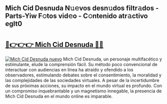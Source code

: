 ## Mich Cid Desnuda N𝚞𝚎vos desn𝚞dos filtr𝚊dos - Parts-Yiw F𝚘tos vid𝚎o - C𝚘ntenido atr𝚊ctivo egIt0

# <h2><a href="http://mbc7bwr.tromn.icu/?c=Mich+Cid+Desnuda">🔗👉👉👉 Mich Cid Desnuda 🔗🔗</a></h2>

[![Mich Cid Desnuda nuevo](https://i.imgur.com/pEAQMta.gif)](http://mbc7bwr.tromn.icu/?c=Mich+Cid+Desnuda)
Mich Cid Desnuda, un personaje multifacético y estimulante, elude la comprensión fácil. Su método poco convencional de interactuar con audiencias en línea ha atraído y ofendido a los observadores, estimulando debates sobre el consentimiento, la moralidad y las complejidades de las sociedades virtuales. A pesar de la incertidumbre de sus próximas acciones, su impacto en el mundo virtual es profundo. Con un compromiso inquebrantable y un magnetismo innegable, la presencia de Mich Cid Desnuda en el mundo online es imparable.
